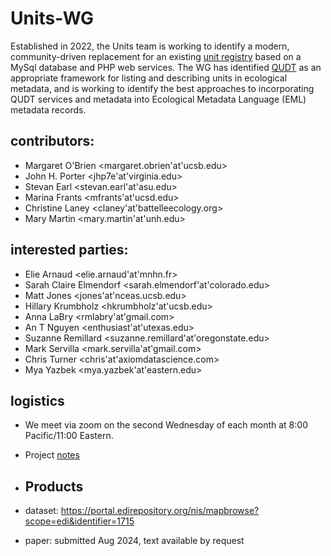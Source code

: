 # Units-WG

Established in 2022, the Units team is working to identify a modern, community-driven replacement for an existing [unit registry](https://github.com/EDIorg/unit-registry) based on a MySql database and PHP web services. The WG has identified [QUDT](https://qudt.org/) as an appropriate framework for listing and describing units in ecological metadata, and is working to identify the best approaches to incorporating QUDT services and metadata into Ecological Metadata Language (EML) metadata records.

## contributors:

- Margaret O'Brien <margaret.obrien'at'ucsb.edu>
- John H. Porter <jhp7e'at'virginia.edu>
- Stevan Earl <stevan.earl'at'asu.edu>
- Marina Frants <mfrants'at'ucsd.edu>
- Christine Laney <claney'at'battelleecology.org>
- Mary Martin <mary.martin'at'unh.edu>

## interested parties:

- Elie Arnaud <elie.arnaud'at'mnhn.fr>
- Sarah Claire Elmendorf <sarah.elmendorf'at'colorado.edu>
- Matt Jones <jones'at'nceas.ucsb.edu>
- Hillary Krumbholz <hkrumbholz'at'ucsb.edu>
- Anna LaBry <rmlabry'at'gmail.com>
- An T Nguyen <enthusiast'at'utexas.edu>
- Suzanne Remillard  <suzanne.remillard'at'oregonstate.edu>
- Mark Servilla <mark.servilla'at'gmail.com>
- Chris Turner <chris'at'axiomdatascience.com>
- Mya Yazbek <mya.yazbek'at'eastern.edu>

## logistics

- We meet via zoom on the second Wednesday of each month at 8:00 Pacific/11:00 Eastern.
- Project [notes](https://docs.google.com/document/d/1leK0neHSMsZHLwKiU2eQnbpEJnpVCd-yzaNSFnOdSbo/edit#)

- ## Products
- dataset: https://portal.edirepository.org/nis/mapbrowse?scope=edi&identifier=1715
- paper: submitted Aug 2024, text available by request
